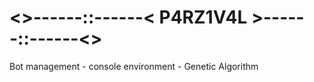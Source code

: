 # <>------::------< P4RZ1V4L >------::------<>
Bot management - console environment - Genetic Algorithm
